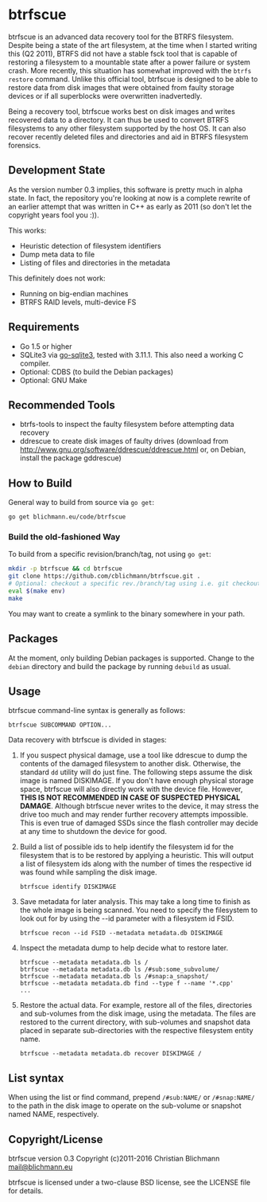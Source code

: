 btrfscue
========

btrfscue is an advanced data recovery tool for the BTRFS filesystem. Despite
being a state of the art filesystem, at the time when I started writing this (Q2
2011), BTRFS did not have a stable fsck tool that is capable of restoring a
filesystem to a mountable state after a power failure or system crash. More
recently, this situation has somewhat improved with the `btrfs restore`
command. Unlike this official tool, btrfscue is designed to be able to restore
data from disk images that were obtained from faulty storage devices or if all
superblocks were overwritten inadvertedly.

Being a recovery tool, btrfscue works best on disk images and writes recovered
data to a directory. It can thus be used to convert BTRFS filesystems to any
other filesystem supported by the host OS. It can also recover recently
deleted files and directories and aid in BTRFS filesystem forensics.


Development State
-----------------

As the version number 0.3 implies, this software is pretty much in alpha state.
In fact, the repository you're looking at now is a complete rewrite of an
earlier attempt that was written in C++ as early as 2011 (so don't let the
copyright years fool you :)).

This works:
  - Heuristic detection of filesystem identifiers
  - Dump meta data to file
  - Listing of files and directories in the metadata

This definitely does not work:
  - Running on big-endian machines
  - BTRFS RAID levels, multi-device FS


Requirements
------------

  - Go 1.5 or higher
  - SQLite3 via [go-sqlite3](https://github.com/mattn/go-sqlite3), tested with
    3.11.1. This also need a working C compiler.
  - Optional: CDBS (to build the Debian packages)
  - Optional: GNU Make


Recommended Tools
-----------------

  - btrfs-tools to inspect the faulty filesystem before attempting data recovery
  - ddrescue to create disk images of faulty drives (download from
    http://www.gnu.org/software/ddrescue/ddrescue.html or, on Debian, install
    the package gddrescue)


How to Build
------------

General way to build from source via `go get`:
```
go get blichmann.eu/code/btrfscue
```

### Build the old-fashioned Way

To build from a specific revision/branch/tag, not using `go get`:
```bash
mkdir -p btrfscue && cd btrfscue
git clone https://github.com/cblichmann/btrfscue.git .
# Optional: checkout a specific rev./branch/tag using i.e. git checkout
eval $(make env)
make
```

You may want to create a symlink to the binary somewhere in your path.


Packages
--------

At the moment, only building Debian packages is supported. Change to the
`debian` directory and build the package by running `debuild` as usual.


Usage
-----

btrfscue command-line syntax is generally as follows:
```
btrfscue SUBCOMMAND OPTION...
```

Data recovery with btrfscue is divided in stages:

  1. If you suspect physical damage, use a tool like ddrescue to dump the
     contents of the damaged filesystem to another disk. Otherwise, the
     standard `dd` utility will do just fine. The following steps assume the
     disk image is named DISKIMAGE.
     If you don't have enough physical storage space, btrfscue will also
     directly work with the device file. However, **THIS IS NOT RECOMMENDED
     IN CASE OF SUSPECTED PHYSICAL DAMAGE**. Although btrfscue never writes
     to the device, it may stress the drive too much and may render further
     recovery attempts impossible. This is even true of damaged SSDs since
     the flash controller may decide at any time to shutdown the device for
     good.

  2. Build a list of possible ids to help identify the filesystem id for the
     filesystem that is to be restored by applying a heuristic. This will
     output a list of filesystem ids along with the number of times the
     respective id was found while sampling the disk image.
     ```
     btrfscue identify DISKIMAGE
     ```
  3. Save metadata for later analysis. This may take a long time to finish
     as the whole image is being scanned. You need to specify the filesystem
     to look out for by using the --id parameter with a filesystem id FSID.
     ```
     btrfscue recon --id FSID --metadata metadata.db DISKIMAGE
     ```
  4. Inspect the metadata dump to help decide what to restore later.
     ```
     btrfscue --metadata metadata.db ls /
     btrfscue --metadata metadata.db ls /#sub:some_subvolume/
     btrfscue --metadata metadata.db ls /#snap:a_snapshot/
     btrfscue --metadata metadata.db find --type f --name '*.cpp'
     ...
     ```
  5. Restore the actual data. For example, restore all of the files,
     directories and sub-volumes from the disk image, using the metadata.
     The files are restored to the current directory, with sub-volumes and
     snapshot data placed in separate sub-directories with the respective
     filesystem entity name.
     ```
     btrfscue --metadata metadata.db recover DISKIMAGE /
     ```


List syntax
-----------

When using the list or find command, prepend `/#sub:NAME/` or `/#snap:NAME/`
to the path in the disk image to operate on the sub-volume or snapshot named
NAME, respectively.


Copyright/License
-----------------

btrfscue version 0.3
Copyright (c)2011-2016 Christian Blichmann <mail@blichmann.eu>

btrfscue is licensed under a two-clause BSD license, see the LICENSE file
for details.
